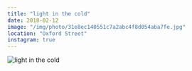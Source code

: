 ```yaml
---
title: "light in the cold"
date: 2018-02-12
image: "/img/photo/31e8ec140551c7a2abc4f8d054aba7fe.jpg"
location: "Oxford Street"
instagram: true
---
```


![light in the cold](/img/photo/31e8ec140551c7a2abc4f8d054aba7fe.jpg)
